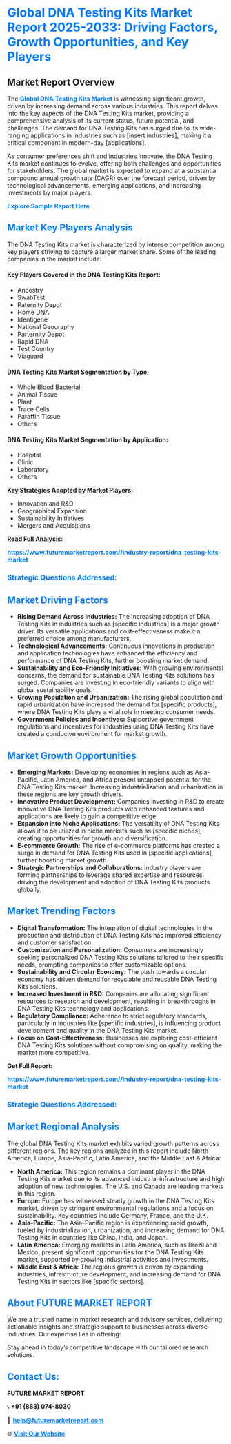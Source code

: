 <h1 style="color: #007BFF;">Global DNA Testing Kits Market Report 2025-2033: Driving Factors, Growth Opportunities, and Key Players</h1>

<section id="overview">
<h2>Market Report Overview</h2>
<p>The <a href="https://www.futuremarketreport.com//industry-report/dna-testing-kits-market" style="color: #007BFF; text-decoration: none;"><strong>Global DNA Testing Kits Market</strong></a> is witnessing significant growth, driven by increasing demand across various industries. This report delves into the key aspects of the DNA Testing Kits market, providing a comprehensive analysis of its current status, future potential, and challenges. The demand for DNA Testing Kits has surged due to its wide-ranging applications in industries such as [insert industries], making it a critical component in modern-day [applications].</p>
<p>As consumer preferences shift and industries innovate, the DNA Testing Kits market continues to evolve, offering both challenges and opportunities for stakeholders. The global market is expected to expand at a substantial compound annual growth rate (CAGR) over the forecast period, driven by technological advancements, emerging applications, and increasing investments by major players.</p>
</section>

<section id="overview">
<p><a href="https://www.futuremarketreport.com//request-sample/reportId=52881" style="color: #007BFF; text-decoration: none;"><strong>Explore Sample Report Here</strong></a></p>
</section>

<section id="key-players">
<h2 style="color: #007BFF;">Market Key Players Analysis</h2>
<p>The DNA Testing Kits market is characterized by intense competition among key players striving to capture a larger market share. Some of the leading companies in the market include:</p>
<h4>Key Players Covered in the DNA Testing Kits Report:</h4>
<ul><li>Ancestry</li><li>SwabTest</li><li>Paternity Depot</li><li>Home DNA</li><li>Identigene</li><li>National Geography</li><li>Parternity Depot</li><li>Rapid DNA</li><li>Test Country</li><li>Viaguard</li></ul>
<h4>DNA Testing Kits Market Segmentation by Type:</h4>
<ul><li>Whole Blood Bacterial</li><li>Animal Tissue</li><li>Plant</li><li>Trace Cells</li><li>Paraffin Tissue</li><li>Others</li></ul>

<h4>DNA Testing Kits Market Segmentation by Application:</h4>
<ul><li>Hospital</li><li>Clinic</li><li>Laboratory</li><li>Others</li></ul>
<p><strong>Key Strategies Adopted by Market Players:</strong></p>
<ul>
<li>Innovation and R&D</li>
<li>Geographical Expansion</li>
<li>Sustainability Initiatives</li>
<li>Mergers and Acquisitions</li>
</ul>
</section>

<section>
<p><strong>Read Full Analysis: </strong></p><a href="https://www.futuremarketreport.com//industry-report/dna-testing-kits-market" style="color: #007BFF; text-decoration: none;"><strong>https://www.futuremarketreport.com//industry-report/dna-testing-kits-market</strong></a>
<h3 style="color: #007BFF;">Strategic Questions Addressed:</h3>
</section>

<section id="driving-factors">
<h2 style="color: #007BFF;">Market Driving Factors</h2>
<ul>
<li><strong>Rising Demand Across Industries:</strong> The increasing adoption of DNA Testing Kits in industries such as [specific industries] is a major growth driver. Its versatile applications and cost-effectiveness make it a preferred choice among manufacturers.</li>
<li><strong>Technological Advancements:</strong> Continuous innovations in production and application technologies have enhanced the efficiency and performance of DNA Testing Kits, further boosting market demand.</li>
<li><strong>Sustainability and Eco-Friendly Initiatives:</strong> With growing environmental concerns, the demand for sustainable DNA Testing Kits solutions has surged. Companies are investing in eco-friendly variants to align with global sustainability goals.</li>
<li><strong>Growing Population and Urbanization:</strong> The rising global population and rapid urbanization have increased the demand for [specific products], where DNA Testing Kits plays a vital role in meeting consumer needs.</li>
<li><strong>Government Policies and Incentives:</strong> Supportive government regulations and incentives for industries using DNA Testing Kits have created a conducive environment for market growth.</li>
</ul>
</section>

<section id="growth-opportunities">
<h2 style="color: #007BFF;">Market Growth Opportunities</h2>
<ul>
<li><strong>Emerging Markets:</strong> Developing economies in regions such as Asia-Pacific, Latin America, and Africa present untapped potential for the DNA Testing Kits market. Increasing industrialization and urbanization in these regions are key growth drivers.</li>
<li><strong>Innovative Product Development:</strong> Companies investing in R&D to create innovative DNA Testing Kits products with enhanced features and applications are likely to gain a competitive edge.</li>
<li><strong>Expansion into Niche Applications:</strong> The versatility of DNA Testing Kits allows it to be utilized in niche markets such as [specific niches], creating opportunities for growth and diversification.</li>
<li><strong>E-commerce Growth:</strong> The rise of e-commerce platforms has created a surge in demand for DNA Testing Kits used in [specific applications], further boosting market growth.</li>
<li><strong>Strategic Partnerships and Collaborations:</strong> Industry players are forming partnerships to leverage shared expertise and resources, driving the development and adoption of DNA Testing Kits products globally.</li>
</ul>
</section>

<section id="trending-factors">
<h2 style="color: #007BFF;">Market Trending Factors</h2>
<ul>
<li><strong>Digital Transformation:</strong> The integration of digital technologies in the production and distribution of DNA Testing Kits has improved efficiency and customer satisfaction.</li>
<li><strong>Customization and Personalization:</strong> Consumers are increasingly seeking personalized DNA Testing Kits solutions tailored to their specific needs, prompting companies to offer customizable options.</li>
<li><strong>Sustainability and Circular Economy:</strong> The push towards a circular economy has driven demand for recyclable and reusable DNA Testing Kits solutions.</li>
<li><strong>Increased Investment in R&D:</strong> Companies are allocating significant resources to research and development, resulting in breakthroughs in DNA Testing Kits technology and applications.</li>
<li><strong>Regulatory Compliance:</strong> Adherence to strict regulatory standards, particularly in industries like [specific industries], is influencing product development and quality in the DNA Testing Kits market.</li>
<li><strong>Focus on Cost-Effectiveness:</strong> Businesses are exploring cost-efficient DNA Testing Kits solutions without compromising on quality, making the market more competitive.</li>
</ul>
</section>

<section>
<p><strong>Get Full Report: </strong></p><a href="https://www.futuremarketreport.com//industry-report/dna-testing-kits-market" style="color: #007BFF; text-decoration: none;"><strong>https://www.futuremarketreport.com//industry-report/dna-testing-kits-market</strong></a>
<h3 style="color: #007BFF;">Strategic Questions Addressed:</h3>
</section>


<section id="regional-analysis">
<h2 style="color: #007BFF;">Market Regional Analysis</h2>
<p>The global DNA Testing Kits market exhibits varied growth patterns across different regions. The key regions analyzed in this report include North America, Europe, Asia-Pacific, Latin America, and the Middle East & Africa:</p>
<ul>
<li><strong>North America:</strong> This region remains a dominant player in the DNA Testing Kits market due to its advanced industrial infrastructure and high adoption of new technologies. The U.S. and Canada are leading markets in this region.</li>
<li><strong>Europe:</strong> Europe has witnessed steady growth in the DNA Testing Kits market, driven by stringent environmental regulations and a focus on sustainability. Key countries include Germany, France, and the U.K.</li>
<li><strong>Asia-Pacific:</strong> The Asia-Pacific region is experiencing rapid growth, fueled by industrialization, urbanization, and increasing demand for DNA Testing Kits in countries like China, India, and Japan.</li>
<li><strong>Latin America:</strong> Emerging markets in Latin America, such as Brazil and Mexico, present significant opportunities for the DNA Testing Kits market, supported by growing industrial activities and investments.</li>
<li><strong>Middle East & Africa:</strong> The region’s growth is driven by expanding industries, infrastructure development, and increasing demand for DNA Testing Kits in sectors like [specific sectors].</li>
</ul>
</section>

<footer>
<h2 style="color: #007BFF;">About FUTURE MARKET REPORT</h2>
<p>We are a trusted name in market research and advisory services, delivering actionable insights and strategic support to businesses across diverse industries. Our expertise lies in offering:</p>

<p>Stay ahead in today’s competitive landscape with our tailored research solutions.</p>

<h2 style="color: #007BFF;">Contact Us:</h2>
<p><strong>FUTURE MARKET REPORT</strong></p>
<p>📞 <strong>+91 (883) 074-8030</strong></p>
<p>📧 <strong><a href="mailto:help@futuremarketreport.com" style="color: #007BFF;">help@futuremarketreport.com</a></strong></p>
<p>🌐 <strong><a href="https://www.futuremarketreport.com/" style="color: #007BFF;">Visit Our Website</a></strong></p>
</footer>